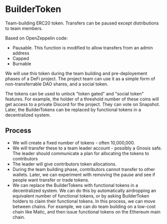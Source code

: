 # BuilderToken
Team-building ERC20 token. Transfers can be paused except distributions to team members.

Based on OpenZeppelin code:
* Pausable. This function is modified to allow transfers from an admin address
* Capped
* Burnable

We will use this token during the team building and pre-deployement phases of a DeFi project. The project team can use it as a simple form of non-transferrable DAO shares, and a social token.

The tokens can be used to unlock "token gated" and "social token" features. For example, the holder of a threshold number of these coins will get access to a private Discord for the project. They can vote on Snapshot. Later, the BuilderTokens can be replaced by functional tokens in a decentralized system.

## Process
* We will create a fixed number of tokens - often 10,000,000. 
* We will transfer these to a team leader account - possibly a Gnosis safe. The leader should communicate a plan for allocating the tokens to contributors
* The leader will give contributors token allocations.
* During the team building phase, contributors cannot transfer to other wallets. Later, we can experiment with removing the pause and see if people want transfer or trade tokens.
* We can replace the BuilderTokens with functional tokens in a decentralized system. We can do this by automatically airdropping an equivalent number of functional tokens, or by asking BuilderToken holders to claim their functional tokens. In this process, we can move between chains. For example, we can do team building on a low-cost chain like Matic, and then issue functional tokens on the Ethereum main chain.
